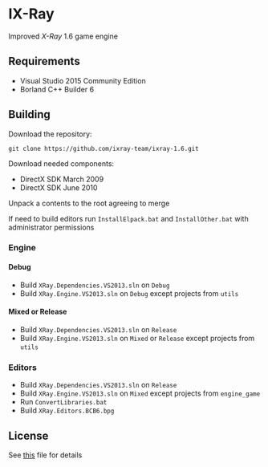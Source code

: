 # IX-Ray

Improved *X-Ray* 1.6 game engine

## Requirements

* Visual Studio 2015 Community Edition
* Borland C++ Builder 6

## Building

Download the repository:

```console
git clone https://github.com/ixray-team/ixray-1.6.git
```

Download needed components:

* DirectX SDK March 2009
* DirectX SDK June 2010

Unpack a contents to the root agreeing to merge

If need to build editors run `InstallElpack.bat` and `InstallOther.bat` with administrator permissions

### Engine

#### Debug

* Build `XRay.Dependencies.VS2013.sln` on `Debug`
* Build `XRay.Engine.VS2013.sln` on `Debug` except projects from `utils`

#### Mixed or Release

* Build `XRay.Dependencies.VS2013.sln` on `Release`
* Build `XRay.Engine.VS2013.sln` on `Mixed` or `Release` except projects from `utils`

### Editors

* Build `XRay.Dependencies.VS2013.sln` on `Release`
* Build `XRay.Engine.VS2013.sln` on `Mixed` except projects from `engine_game`
* Run `ConvertLibraries.bat`
* Build `XRay.Editors.BCB6.bpg`

## License

See [this](LICENSE.md) file for details
